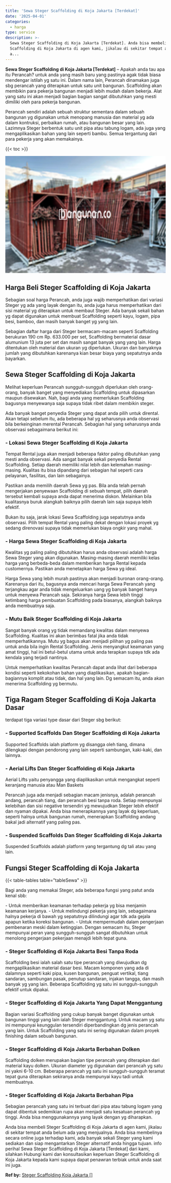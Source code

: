 ```yaml
---
title: 'Sewa Steger Scaffolding di Koja Jakarta [Terdekat]'
date: '2025-04-01'
categories:
  - harga
type: service
description: >-
  Sewa Steger Scaffolding di Koja Jakarta [Terdekat]. Anda bisa membeli Steger
  Scaffolding di Koja Jakarta di agen kami, jikalau di sekitar tempat anda belum
  a...
---
```


**Sewa Steger Scaffolding di Koja Jakarta \[Terdekat\]** – Apakah anda tau apa itu Perancah? untuk anda yang masih baru yang pastinya agak tidak biasa mendengar istilah yg satu ini. Dalam nama lain, Perancah dinamakan juga sbg perancah yang diterapkan untuk satu unit bangunan. Scaffolding akan membikin para pekerja bangunan menjadi lebih mudah dalam bekerja. Alat yang satu ini akan menjadi bagian bagian sangat dibutuhkan yang mesti dimiliki oleh para pekerja bangunan.

Perancah sendiri adalah sebuah struktur sementara dalam sebuah bangunan yg digunakan untuk menopang manusia dan material yg ada dalam kontruksi, perbaikan rumah, atau bangunan besar yang lain. Lazimnya Steger berbentuk satu unit pipa atau tabung logam, ada juga yang mengaplikasikan bahan yang lain seperti bambu. Semua tergantung dari para pekerja yang akan memakainya.

{{< toc >}}

![Sewa Steger Scaffolding di Koja Jakarta [Terdekat]](/images/sewa-scaffolding-steger-22.png)

## Harga Beli Steger Scaffolding di Koja Jakarta

Sebagian soal harga Perancah, anda juga wajib memperhatikan dari variasi Steger yg ada yang layak dengan itu, anda juga harus memperhatikan dari sisi material yg diterapkan untuk membaut Steger. Ada banyak sekali bahan yg dapat digunakan untuk membuat Scaffolding seperti kayu, logam, pipa besi, bamboo, dan masih banyak banget yg yang lain.

Sebagian daftar harga dari Steger bermacam-macam seperti Scaffolding berukuran 190 cm Rp. 633.000 per set, Scaffolding bermaterial dasar alumunium 13 juta per set dan masih sangat banyak yang yang lain. Harga ditentukan oleh material dan ukuran yg diperlukan. Ukuran dan banyaknya jumlah yang dibutuhkan karenanya kian besar biaya yang sepatutnya anda bayarkan.

## Sewa Steger Scaffolding di Koja Jakarta

Melihat keperluan Perancah sungguh-sungguh diperlukan oleh orang-orang, banyak banget yang menyediakan Scaffolding untuk dipasarkan maupun disewakan. Nah, bagi anda yang memerlukan Scaffolding bagusnya menyewanya saja supaya tidak ribet dalam membikin steger.

Ada banyak banget penyedia Steger yang dapat anda pilih untuk dirental. Akan tetapi sebelum itu, ada beberapa hal yg seharusnya anda observasi bila berkeinginan merental Perancah. Sebagian hal yang seharusnya anda observasi sebagaimana berikut ini:

### \- Lokasi Sewa Steger Scaffolding di Koja Jakarta

Tempat Rental juga akan menjadi beberapa faktor paling dibutuhkan yang mesti anda observasi. Ada sangat banyak sekali penyedia Rental Scaffolding. Setiap daerah memiliki nilai lebih dan kelemahan masing-masing. Kualitas itu bisa dipandang dari sebagian hal seperti cara pelayanan, fasilitas, dan lain sebagainya.

Pastikan anda memilih daerah Sewa yg pas. Bila anda telah pernah mengerjakan penyewaan Scaffolding di sebuah tempat, pilih daerah tersebut kembali supaya anda dapat menerima diskon. Melainkan bila kualitasnya buruk alangkah baiknya pilih daerah lain saja supaya lebih efektif.

Bukan itu saja, jarak lokasi Sewa Scaffolding juga sepatutnya anda observasi. Pilih tempat Rental yang paling dekat dengan lokasi proyek yg sedang direnovasi supaya tidak memerlukan biaya ongkir yang mahal.

### \- Harga Sewa Steger Scaffolding di Koja Jakarta

Kwalitas yg paling paling dibutuhkan harus anda observasi adalah harga Sewa Steger yang akan digunakan. Masing-masing daerah memiliki kelas harga yang berbeda-beda dalam memberikan harga Rental kepada customernya. Pastikan anda menetapkan harga Sewa yg ideal.

Harga Sewa yang lebih murah pastinya akan menjadi buronan orang-orang. Karenanya dari itu, bagusnya anda mencari harga Sewa Perancah yang terjangkau agar anda tidak mengeluarkan uang yg banyak banget hanya untuk menyewa Perancah saja. Sekiranya harga Sewa lebih tinggi ketimbang harga pembuatan Scaffolding pada biasanya, alangkah baiknya anda membuatnya saja.

### \- Mutu Baik Steger Scaffolding di Koja Jakarta

Sangat banyak orang yg tidak memandang kwalitas dalam menyewa Scaffolding. Kualitas ini akan berimbas fatal jika anda tidak memperhatikannya. Mutu yg bagus akan menjadi pilihan yg paling pas untuk anda bila ingin Rental Scaffolding. Jenis menyangkut keamanan yang amat tinggi, hal ini betul-betul utama untuk anda terapkan supaya tdk ada kendala yang terjadi nantinya.

Untuk memperhatikan kwalitas Perancah dapat anda lihat dari beberapa kondisi seperti kekokohan bahan yang diaplikasikan, apakah bagian-bagiannya komplit atau tidak, dan hal yang lain. Dg semacam itu, anda akan menerima Scaffolding yg bermutu.

## Tiga Ragam Steger Scaffolding di Koja Jakarta Dasar

terdapat tiga variasi type dasar dari Steger sbg berikut:

### \- Supported Scaffolds Dan Steger Scaffolding di Koja Jakarta

Supported Scaffolds ialah platform yg disangga oleh tiang, dimana dilengkapi dengan pendorong yang lain seperti sambungan, kaki-kaki, dan lainnya.

### \- Aerial Lifts Dan Steger Scaffolding di Koja Jakarta

Aerial Lifts yaitu penyangga yang diaplikasikan untuk mengangkat seperti keranjang manusia atau Man Baskets

Perancah juga ada menjadi sebagian macam jenisnya, adalah perancah andang, perancah tiang, dan perancah besi tanpa roda. Setiap mempunyai kelebihan dan sisi negative tersendiri yg mewujudkan Steger lebih efektif dan nyaman dipakai. Anda bisa menerapkannya yang layak dg keperluan, seperti halnya untuk bangunan rumah, menerapkan Scaffolding andang bakal jadi alternatif yang paling pas.

### \- Suspended Scaffolds Dan Steger Scaffolding di Koja Jakarta

Suspended Scaffolds adalah platform yang tergantung dg tali atau yang lain.

## Fungsi Steger Scaffolding di Koja Jakarta

{{< table-tables table="tableSewa" >}}

Bagi anda yang memakai Steger, ada beberapa fungsi yang patut anda kenal sbb:

\- Untuk memberikan keamanan terhadap pekerja yg bisa menjamin keamanan kerjanya. - Untuk melindungi pekerja yang lain, sebagaimana halnya pekerja di bawah yg sepatutnya dilindungi agar tdk ada gejala apapun ketika koreksi bangunan. - Untuk mempermudah dalam pengerjaan pembenaran meski dalam ketinggian. Dengan semacam itu, Steger mempunyai peran yang sungguh-sungguh sangat dibutuhkan untuk menolong pengerjaan pekerjaan menajdi lebih tepat guna.

### \- Steger Scaffolding di Koja Jakarta Besi Tanpa Roda

Scaffolding besi ialah salah satu tipe perancah yang diwujudkan dg mengaplikasikan material dasar besi. Macam komponen yang ada di dalamnya seperti kaki pipa, kusen bangunan, penguat vertikal, tiang sandaran, sambungan pasak, penutup sandaran, injakan tangga, dan masih banyak yg yang lain. Beberapa Scaffolding yg satu ini sungguh-sungguh efektif untuk dipakai.

### \- Steger Scaffolding di Koja Jakarta Yang Dapat Menggantung

Bagian variasi Scaffolding yang cukup banyak banget digunakan untuk bangunan tinggi yang lain ialah Steger menggantung. Untuk macam yg satu ini mempunyai keunggulan tersendiri diperbandingkan dg jenis perancah yang lain. Untuk Scaffolding yang satu ini sering digunakan dalam proyek finishing dalam sebuah bangunan.

### \- Steger Scaffolding di Koja Jakarta Berbahan Dolken

Scaffolding dolken merupakan bagian tipe perancah yang diterapkan dari material kayu dolken. Ukuran diameter yg digunakan dari perancah yg satu ini yakni 6-10 cm. Beberapa perancah yg satu ini sungguh-sungguh teramat tepat guna diterapkan sekiranya anda mempunyai kayu tadi untuk membuatnya.

### \- Steger Scaffolding di Koja Jakarta Berbahan Pipa

Sebagian perancah yang satu ini terbuat dari pipa atau tabung logam yang dapat dibentuk sedemikian rupa akan menjadi satu kesatuan perancah yg tinggi. Anda bisa menggunakannya yang layak dengan yg diharapkan.

Anda bisa membeli Steger Scaffolding di Koja Jakarta di agen kami, jikalau di sekitar tempat anda belum ada yang menjualnya. Anda bisa membelinya secara online juga terhadap kami, ada banyak sekali Steger yang kami sediakan dan siap mengantarkan Steger alternatif anda hingga tujuan. info perihal Sewa Steger Scaffolding di Koja Jakarta \[Terdekat\] dari kami, silahkan Hubungi kami dan konsultasikan keperluan Steger Scaffolding di Koja Jakarta kepada kami supaya dapat penawran terbiak untuk anda saat ini juga.

**Ref by:** [Steger Scaffolding Koja Jakarta []](https://id.wikipedia.org/wiki/Steger)
